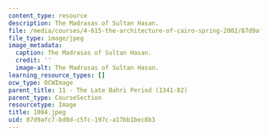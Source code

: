 ```yaml
---
content_type: resource
description: The Madrasas of Sultan Hasan.
file: /media/courses/4-615-the-architecture-of-cairo-spring-2002/87d9afc7bd0dc5fc197ca17bb1bec8b3_1084.jpeg
file_type: image/jpeg
image_metadata:
  caption: The Madrasas of Sultan Hasan.
  credit: ''
  image-alt: The Madrasas of Sultan Hasan.
learning_resource_types: []
ocw_type: OCWImage
parent_title: 11 - The Late Bahri Period (1341-82)
parent_type: CourseSection
resourcetype: Image
title: 1084.jpeg
uid: 87d9afc7-bd0d-c5fc-197c-a17bb1bec8b3
---
```

